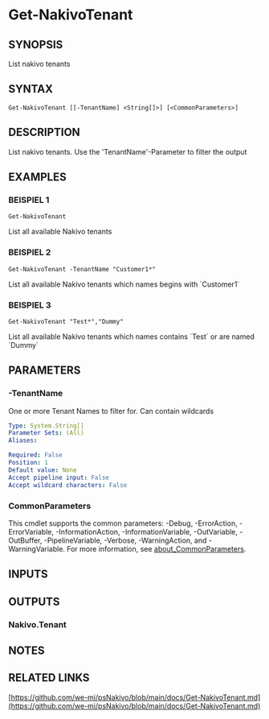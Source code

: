 ﻿---
external help file: psNakivo-help.xml  
Module Name: psNakivo  
online version: https://github.com/we-mi/psNakivo/blob/main/docs/Get-NakivoTenant.md  
schema: 2.0.0  
---

# Get-NakivoTenant

## SYNOPSIS
List nakivo tenants

## SYNTAX

```
Get-NakivoTenant [[-TenantName] <String[]>] [<CommonParameters>]
```

## DESCRIPTION
List nakivo tenants.
Use the 'TenantName'-Parameter to filter the output

## EXAMPLES

### BEISPIEL 1
```
Get-NakivoTenant
```

List all available Nakivo tenants

### BEISPIEL 2
```
Get-NakivoTenant -TenantName "Customer1*"
```

List all available Nakivo tenants which names begins with \`Customer1\`

### BEISPIEL 3
```
Get-NakivoTenant "Test*","Dummy"
```

List all available Nakivo tenants which names contains \`Test\` or are named \`Dummy\`

## PARAMETERS

### -TenantName
One or more Tenant Names to filter for.
Can contain wildcards

```yaml
Type: System.String[]
Parameter Sets: (All)
Aliases:

Required: False
Position: 1
Default value: None
Accept pipeline input: False
Accept wildcard characters: False
```

### CommonParameters
This cmdlet supports the common parameters: -Debug, -ErrorAction, -ErrorVariable, -InformationAction, -InformationVariable, -OutVariable, -OutBuffer, -PipelineVariable, -Verbose, -WarningAction, and -WarningVariable. For more information, see [about_CommonParameters](http://go.microsoft.com/fwlink/?LinkID=113216).

## INPUTS

## OUTPUTS

### Nakivo.Tenant
## NOTES

## RELATED LINKS

[https://github.com/we-mi/psNakivo/blob/main/docs/Get-NakivoTenant.md](https://github.com/we-mi/psNakivo/blob/main/docs/Get-NakivoTenant.md)

